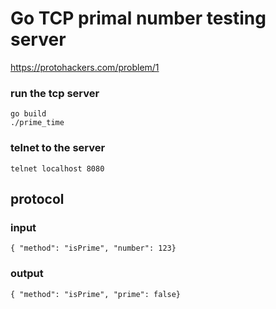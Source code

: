 # Go TCP primal number testing server

https://protohackers.com/problem/1

### run the tcp server
```
go build
./prime_time
```

### telnet to the server
```
telnet localhost 8080
```

## protocol

### input
```
{ "method": "isPrime", "number": 123}
```

### output
```
{ "method": "isPrime", "prime": false}
```